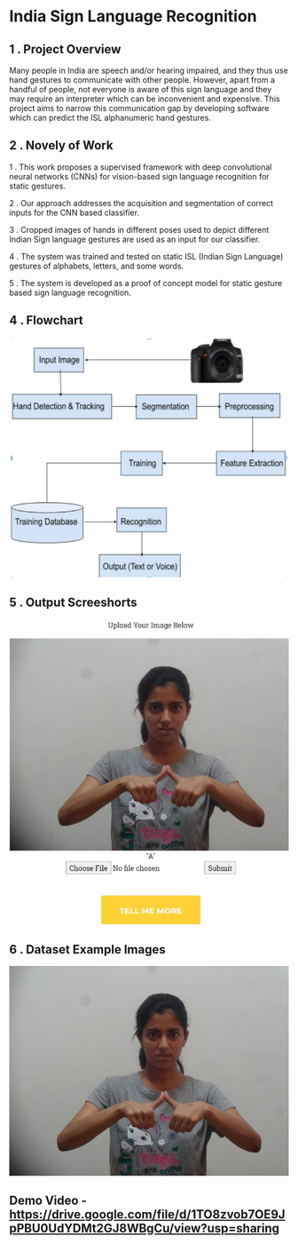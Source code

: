 # India Sign Language Recognition

## 1 . Project Overview

Many people in India are speech and/or hearing impaired, and they thus use hand gestures to communicate with other people. However, apart from a handful of people, not everyone is aware of this sign language and they may require an interpreter which can be inconvenient and expensive. This project aims to narrow this communication gap by developing software which can predict the ISL alphanumeric hand gestures.

## 2 . Novely of Work

1 . This work proposes a supervised framework with deep convolutional neural networks (CNNs) for vision-based sign language recognition for static gestures. 

2 . Our approach addresses the acquisition and segmentation of correct inputs for the CNN based classifier. 

3 . Cropped images of hands in different poses used to depict different Indian Sign language gestures are used as an input for our classifier.

4 . The system was trained and tested on static ISL (Indian Sign Language) gestures of alphabets, letters, and some words. 

5 . The system is developed as a proof of concept model for static gesture based sign language recognition.

## 4 . Flowchart

![alt text](https://github.com/abhi0444/isl_webapp/blob/main/static/images/1st.jpeg)

## 5 . Output Screeshorts

![alt text](https://github.com/abhi0444/isl_webapp/blob/main/static/images/3rd.jpeg)

## 6 . Dataset Example Images

![alt text](https://github.com/abhi0444/isl_webapp/blob/main/static/images/4th.JPG)

## Demo Video - https://drive.google.com/file/d/1TO8zvob7OE9JpPBU0UdYDMt2GJ8WBgCu/view?usp=sharing
